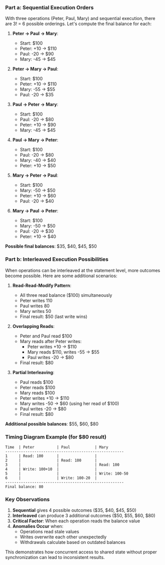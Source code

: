 ### Part a: Sequential Execution Orders

With three operations (Peter, Paul, Mary) and sequential execution, there are 3! = 6 possible orderings. Let's compute the final balance for each:

1. **Peter → Paul → Mary**:
   - Start: $100
   - Peter: +10 → $110
   - Paul: -20 → $90
   - Mary: -45 → $45

2. **Peter → Mary → Paul**:
   - Start: $100
   - Peter: +10 → $110
   - Mary: -55 → $55
   - Paul: -20 → $35

3. **Paul → Peter → Mary**:
   - Start: $100
   - Paul: -20 → $80
   - Peter: +10 → $90
   - Mary: -45 → $45

4. **Paul → Mary → Peter**:
   - Start: $100
   - Paul: -20 → $80
   - Mary: -40 → $40
   - Peter: +10 → $50

5. **Mary → Peter → Paul**:
   - Start: $100
   - Mary: -50 → $50
   - Peter: +10 → $60
   - Paul: -20 → $40

6. **Mary → Paul → Peter**:
   - Start: $100
   - Mary: -50 → $50
   - Paul: -20 → $30
   - Peter: +10 → $40

**Possible final balances**: $35, $40, $45, $50

### Part b: Interleaved Execution Possibilities

When operations can be interleaved at the statement level, more outcomes become possible. Here are some additional scenarios:

1. **Read-Read-Modify Pattern**:
   - All three read balance ($100) simultaneously
   - Peter writes 110
   - Paul writes 80
   - Mary writes 50
   - Final result: $50 (last write wins)

2. **Overlapping Reads**:
   - Peter and Paul read $100
   - Mary reads after Peter writes:
     - Peter writes +10 → $110
     - Mary reads $110, writes -55 → $55
     - Paul writes -20 → $80
   - Final result: $80

3. **Partial Interleaving**:
   - Paul reads $100
   - Peter reads $100
   - Mary reads $100
   - Peter writes +10 → $110
   - Mary writes -50 → $60 (using her read of $100)
   - Paul writes -20 → $80
   - Final result: $80

**Additional possible balances**: $55, $60, $80

### Timing Diagram Example (for $80 result)

```
Time  | Peter          | Paul           | Mary
-----------------------------------------------------
1     | Read: 100      |                |
2     |                | Read: 100      |
3     |                |                | Read: 100
4     | Write: 100+10  |                |
5     |                |                | Write: 100-50
6     |                | Write: 100-20  |
-----------------------------------------------------
Final balance: 80
```

### Key Observations

1. **Sequential** gives 4 possible outcomes ($35, $40, $45, $50)
2. **Interleaved** can produce 3 additional outcomes ($50, $55, $60, $80)
3. **Critical Factor**: When each operation reads the balance value
4. **Anomalies Occur** when:
   - Operations read stale values
   - Writes overwrite each other unexpectedly
   - Withdrawals calculate based on outdated balances

This demonstrates how concurrent access to shared state without proper synchronization can lead to inconsistent results.
